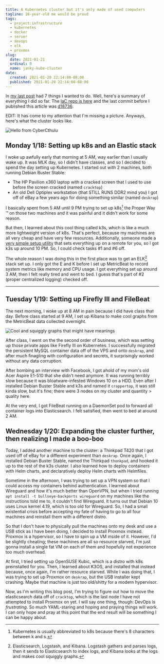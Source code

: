 ```yaml
---
title: A Kubernetes cluster but it's only made of used computers
tagline: 16-year-old me would be proud
tags:
  - project:infrastructure
  - kubernetes
  - docker
  - server
  - devops
  - elk
  - proxmox
slug:
  date: 2021-01-21
  ordinal: 0
  name: janky-kube-cluster
date:
  created: 2021-01-20 22:14:00-08:00
  published: 2021-01-20 22:14:00-08:00
---
```


In [my last post](/2021/01/18/0/selfhost/) had 7 things I wanted to do. Well,
here's a summary of everything I did so far. The
[IaC repo is here](https://github.com/ifd3f/infra) and the last commit before I
published this article was
[d18736](https://github.com/ifd3f/infra/tree/d18736ae4cf926c177488a07565521328ba09aee).

EDIT: It has come to my attention that I'm missing a picture. Anyways, here's
what the cluster looks like.

![Hello from CyberCthulu](https://s3.us-west-000.backblazeb2.com/nyaabucket/e708631bcc95971a830507a4224a9bf13407dfd72c6c07081e3ffadb90c3a9f2/cluster.jpeg)

## Monday 1/18: Setting up k8s and an Elastic stack

I woke up awfully early that morning at 5 AM, way earlier than I usually wake
up. It was MLK day, so I didn't have classes, and so I decided to spend the day
setting up Kubernetes. I started out with 2 machines, both running Debian Buster
Stable:

- The HP Pavilion x360 laptop with a cracked screen that I used to use before
  the screen cracked (named `cracktop`)
- An old Dell Optiplex workstation (that STILL RUNS DDR2 mind you) I got off of
  eBay a few years ago for doing something similar (named `deskrap`)

I basically spent from 5 AM until 9 PM trying to set up k8s[^1] the Proper Way
:tm: on those two machines and it was painful and it didn't work for some
reason.

But then, I learned about this cool thing called k3s, which is like a much more
lightweight version of k8s. That's perfect, because my machines are all very
cheap and have very few resources. Additionally, someone made a
[very simple setup utility](https://github.com/alexellis/k3sup) that sets
everything up on a remote for you, so I got k3s up around 10 PM. So, I could
check tasks #1 and #6 off.

The whole reason I was doing this in the first place was to get an ELK[^2] stack
set up. I only got the E and K before I set up MetricBeat to record system
metrics like memory and CPU usage. I got everything set up around 3 AM, then I
felt really tired and went to bed. I guess that's part of #2 (proper centralized
logging) checked off.

---

[^1]:
    Kubernetes is usually abbreviated to k8s because there's 8 characters
    between k and s.

[^2]:
    Elasticsearch, Logstash, and Kibana. Logstash gathers and parses logs, then
    it sends to Elasticsearch to index logs, and Kibana looks at the logs and
    makes cool squiggly graphs.

## Tuesday 1/19: Setting up Firefly III and FileBeat

The next morning, I woke up at 8 AM in pain because I did have class that day.
Before class started at 9 AM, I set up Kibana to make cool graphs from the
MetricBeat data collected overnight.

![Cool and squiggly graphs that might have meanings](https://s3.us-west-000.backblazeb2.com/nyaabucket/4ec8c43ebb7ca2bf9bfdcbcc413cd3c3027b608dc0f2dc1e6489353fcbde40ca/kibana.png)

After class, I went on the the second order of business, which was setting up
those private apps like Firefly III on Kubernetes. I successfully migrated the
persistent MySQL container data off of the VPS and onto `deskrap`, and after
much finagling with configuration and secrets, it surprisingly worked without
any data corruption.

After bombing an interview with Facebook, I got ahold of my mom's old Acer
Aspire E1-510 that she didn't need anymore. It was running terribly slow because
it was bloatware-infested Windows 10 on a HDD. Even after I installed Debian
Buster Stable and k3s and named it `crappertop`, it was still kinda slow, but
it's fine; there were 3 nodes on my cluster and quantity > quality here.

At the very end, I got FileBeat running on a DaemonSet pod to forward all
container logs into Elasticsearch. I felt satisfied, then went to bed at around
2 AM.

## Wednesday 1/20: Expanding the cluster further, then realizing I made a boo-boo

Today, I added another machine to the cluster: a Thinkpad T420 that I got used
off of eBay for a different experiment than `deskrap`. Once again, I installed
Debian Buster Stable, named the Thinkpad `thonkpad`, and hooked it up to the
rest of the k3s cluster. I also learned how to deploy containers with Helm
charts, and declaratively deploy Helm charts with Helmfiles.

Sometime in the afternoon, I was trying to set up a VPN system so that I could
access my containers behind authentication. I learned about Wireguard and how
it's much better than OpenVPN, but when I tried running
`apt install -t bullseye-backports wireguard` on my machines like the
instructions told me to, it couldn't find Wireguard. It turns out that Debian 10
uses Linux kernel 4.19, which is too old for Wireguard. So, I had a small
existential crisis before accepting my fate of having to go to all four machines
and reinstall them with a different distro.

So that I don't have to physically pull the machines onto my desk and use a USB
stick as I have been doing, I decided to install Proxmox instead. Proxmox is a
hypervisor, so I have to spin up a VM inside of it. However, I'd be slightly
cheating; these machines are all so resource starved, I'm just gonna install a
single fat VM on each of them and hopefully not experience too much overhead.

At first, I tried setting up OpenSUSE Kubic, which is a distro with k8s
preinstalled for you. Then, I learned about K3OS, and installed that instead
because, once again, I'm rather resource starved. While I was doing that, I was
trying to set up Proxmox on `deskrap`, but the USB installer kept crashing.
Maybe that machine is just too old/shitty for a modern hypervisor.

Now, as I'm writing this blog post, I'm trying to figure out how to move the
elasticsearch data off of `cracktop`, which is the last node I have not
attempted to install Proxmox on yet. I will say one thing, though: DevOps is
_frustrating_. So much YAML-staring and hoping and praying things will work. I
can only hope and pray at this point that the end result will be something I can
be happy about.
